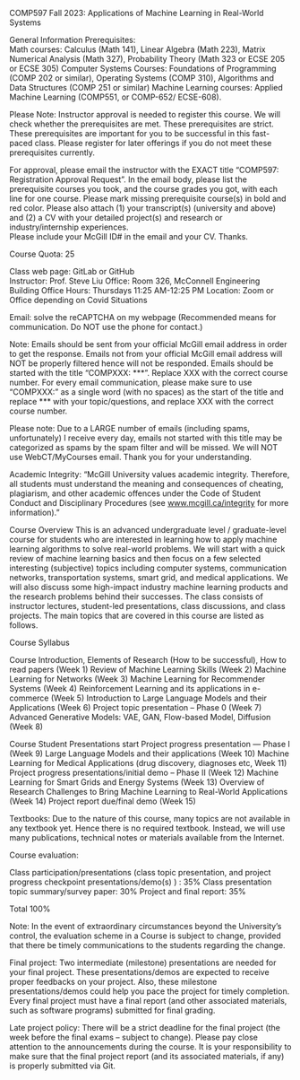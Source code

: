 COMP597 Fall 2023: Applications of Machine Learning in Real-World Systems

General Information
Prerequisites:  
Math courses: Calculus (Math 141), Linear Algebra (Math 223), Matrix Numerical Analysis (Math 327), Probability Theory (Math 323 or ECSE 205 or ECSE 305)
Computer Systems Courses: Foundations of Programming (COMP 202 or similar), Operating Systems (COMP 310), Algorithms and Data Structures (COMP 251 or similar)
Machine Learning courses:  Applied Machine Learning (COMP551, or COMP-652/ ECSE-608).

Please Note: Instructor approval is needed to register this course.  We will check whether the prerequisites are met. These prerequisites are strict. These prerequisites are important for you to be successful in this fast-paced class. Please register for later offerings if you do not meet these prerequisites currently.  

For approval, please email the instructor with the EXACT title “COMP597: Registration Approval Request”. In the email body, please list the prerequisite courses you took, and the course grades you got, with each line for one course. Please mark missing prerequisite course(s) in bold and red color. Please also attach 
(1) your transcript(s) (university and above) and 
(2) a CV with your detailed project(s) and research or industry/internship experiences.  
Please include your McGill ID# in the email and your CV. Thanks. 



Course Quota: 25 

Class web page: GitLab or GitHub  
Instructor: Prof. Steve Liu
Office: Room 326, McConnell Engineering Building 
Office Hours: Thursdays 11:25 AM-12:25 PM
Location: Zoom or Office depending on Covid Situations

Email: solve the reCAPTCHA on my webpage (Recommended means for communication. Do NOT use the phone for contact.) 

Note: Emails should be sent from your official McGill email address in order to get the response. Emails not from your official McGill email address will NOT be properly filtered hence will not be responded. Emails should be started with the title “COMPXXX: ***”. Replace XXX with the correct course number. For every email communication, please make sure to use “COMPXXX:” as a single word (with no spaces) as the start of the title and replace *** with your topic/questions, and replace XXX with the correct course number. 

Please note: Due to a LARGE number of emails (including spams, unfortunately) I receive every day, emails not started with this title may be categorized as spams by the spam filter and will be missed.  We will NOT use WebCT/MyCourses email. Thank you for your understanding. 

Academic Integrity: “McGill University values academic integrity. Therefore, all students must understand the meaning and consequences of cheating, plagiarism, and other academic offences under the Code of Student Conduct and Disciplinary Procedures (see www.mcgill.ca/integrity for more information).”

Course Overview 
This is an advanced undergraduate level / graduate-level course for students who are interested in learning how to apply machine learning algorithms to solve real-world problems. We will start with a quick review of machine learning basics and then focus on a few selected interesting (subjective) topics including computer systems, communication networks, transportation systems, smart grid, and medical applications. We will also discuss some high-impact industry machine learning products and the research problems behind their successes. The class consists of instructor lectures, student-led presentations, class discussions, and class projects. The main topics that are covered in this course are listed as follows.

Course Syllabus  

Course Introduction, Elements of Research (How to be successful), How to read papers (Week 1)
Review of Machine Learning Skills (Week 2)
Machine Learning for Networks (Week 3)
Machine Learning for Recommender Systems (Week 4)
Reinforcement Learning and its applications in e-commerce (Week 5)
Introduction to Large Language Models and their Applications (Week 6)
Project topic presentation – Phase 0 (Week 7)
Advanced Generative Models: VAE, GAN, Flow-based Model, Diffusion (Week 8)

Course Student Presentations start
Project progress presentation — Phase I (Week 9)
Large Language Models and their applications (Week 10)
Machine Learning for Medical Applications (drug discovery, diagnoses etc, Week 11)
Project progress presentations/initial demo – Phase II (Week 12)
Machine Learning for Smart Grids and Energy Systems (Week 13)
Overview of Research Challenges to Bring Machine Learning to Real-World Applications (Week 14)
Project report due/final demo (Week 15)


Textbooks: Due to the nature of this course, many topics are not available in any textbook yet. Hence there is no required textbook. Instead, we will use many publications, technical notes or materials available from the Internet. 

Course evaluation:

Class participation/presentations (class topic presentation, and project progress checkpoint presentations/demo(s) ) : 35%
Class presentation topic summary/survey paper:  30%
Project and final report: 35%  

Total 100%

Note: In the event of extraordinary circumstances beyond the University’s control, the evaluation scheme in a Course is subject to change, provided that there be timely communications to the students regarding the change.


Final project: Two intermediate (milestone) presentations are needed for your final project. These presentations/demos are expected to receive proper feedbacks on your project. Also, these milestone presentations/demos could help you pace the project for timely completion. Every final project must have a final report (and other associated materials, such as software programs) submitted for final grading. 


Late project policy: There will be a strict deadline for the final project (the week before the final exams – subject to change). Please pay close attention to the announcements during the course. It is your responsibility to make sure that the final project report (and its associated materials, if any) is properly submitted via Git.



